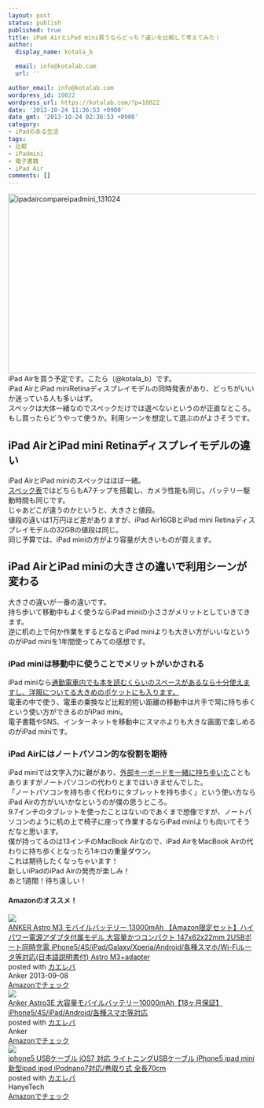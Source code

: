 ```yaml
---
layout: post
status: publish
published: true
title: iPad AirとiPad mini買うならどっち？違いを比較して考えてみた！
author:
  display_name: kotala_b

  email: info@kotalab.com
  url: ''

author_email: info@kotalab.com
wordpress_id: 10022
wordpress_url: https://kotalab.com/?p=10022
date: '2013-10-24 11:36:53 +0900'
date_gmt: '2013-10-24 02:36:53 +0900'
category:
- iPadのある生活
tags:
- 比較
- iPadmini
- 電子書籍
- iPad Air
comments: []
---
```

<p><img src="https://kotalab.com/wp-content/uploads/ipadaircompareipadmini_131024-546x365.png" alt="ipadaircompareipadmini_131024" width="546" height="365" class="alignnone size-large wp-image-10027" /><br />
iPad Airを買う予定です。こたら（@kotala_b）です。<br />
iPad AirとiPad miniRetinaディスプレイモデルの同時発表があり、どっちがいいか迷っている人も多いはず。<br />
スペックは大体一緒なのでスペックだけでは選べないというのが正直なところ。<br />
もし買ったらどうやって使うか。利用シーンを想定して選ぶのがよさそうです。<br />
<!--more--></p>
<h2>iPad AirとiPad mini Retinaディスプレイモデルの違い</h2>
<p>iPad AirとiPad miniのスペックはほぼ一緒。<br />
<a href="http://www.apple.com/jp/ipad/compare/" target="_blank">スペック表</a>ではどちらもA7チップを搭載し、カメラ性能も同じ。バッテリー駆動時間も同じです。<br />
じゃあどこが違うのかというと、大きさと値段。<br />
値段の違いは1万円ほど差がありますが、iPad Air16GBとiPad mini Retinaディスプレイモデルの32GBの値段は同じ。<br />
同じ予算では、iPad miniの方がより容量が大きいものが買えます。</p>
<h2>iPad AirとiPad miniの大きさの違いで利用シーンが変わる</h2>
<p>大きさの違いが一番の違いです。<br />
持ち歩いて移動中もよく使うならiPad miniの小ささがメリットとしていきてきます。<br />
逆に机の上で何か作業をするとなるとiPad miniよりも大きい方がいいなというのがiPad miniを1年間使ってみての感想です。</p>
<h3>iPad miniは移動中に使うことでメリットがいかされる</h3>
<p>iPad miniなら<a href="https://kotalab.com/ipadmini-train" title="iPadminiを通勤途中に使ってみた！実際に使ってみないとわからなかったこと！" target="_blank">通勤電車内でも本を読むくらいのスペースがあるなら十分使えますし、洋服についてる大きめのポケットにも入ります。</a><br />
電車の中で使う、電車の乗換など比較的短い距離の移動中は片手で常に持ち歩くという使い方ができるのがiPad mini。<br />
電子書籍やSNS、インターネットを移動中にスマホよりも大きな画面で楽しめるのがiPad miniです。</p>
<h3>iPad Airにはノートパソコン的な役割を期待</h3>
<p>iPad miniでは文字入力に難があり、<a href="https://kotalab.com/ipad-mini-keybord-bt" title="iPadmini用のBluetoothキーボードを購入！" target="_blank">外部キーボードを一緒に持ち歩いた</a>こともありますがノートパソコンの代わりとまではいきませんでした。<br />
「ノートパソコンを持ち歩く代わりにタブレットを持ち歩く」という使い方ならiPad Airの方がいいかなというのが僕の思うところ。<br />
9.7インチのタブレットを使ったことはないのであくまで想像ですが、ノートパソコンのように机の上で椅子に座って作業するならiPad miniよりも向いてそうだなと思います。<br />
僕が持ってるのは13インチのMacBook Airなので、iPad AirをMacBook Airの代わりに持ち歩くとなったら1キロの重量ダウン。<br />
これは期待したくなっちゃいます！<br />
新しいiPadのiPad Airの発売が楽しみ！<br />
あと1週間！待ち遠しい！</p>
<h4 class="aam">Amazonのオススメ！</h4>
<div class="kaerebalink-box">
<div class="kaerebalink-image"><a href="http://www.amazon.co.jp/exec/obidos/ASIN/B00DQ7590A/same-22/ref=nosim/" rel="nofollow" target="_blank"><img src="http://ecx.images-amazon.com/images/I/31WYFpQFvIL._SL160_.jpg" style="border: none;" /></a></div>
<div class="kaerebalink-info">
<div class="kaerebalink-name"><a href="http://www.amazon.co.jp/exec/obidos/ASIN/B00DQ7590A/same-22/ref=nosim/" rel="nofollow" target="_blank">ANKER Astro M3 モバイルバッテリー 13000mAh 【Amazon限定セット】ハイパワー電源アダプタ付属モデル 大容量かつコンパクト 147x62x22mm 2USBポート同時充電 iPhone5/4S/iPad/Galaxy/Xperia/Android/各種スマホ/Wi-Fiルータ等対応(日本語説明書付) Astro M3+adapter</a>
<div class="kaerebalink-powered-date">posted with <a href="http://kaereba.com" rel="nofollow" target="_blank">カエレバ</a></div>
</div>
<div class="kaerebalink-detail"> Anker 2013-09-08    </div>
<div class="kaerebalink-link1">
<div class="shoplinkamazon"><a href="http://www.amazon.co.jp/gp/search?keywords=x62x22mm%20iPhone5%2F4S%2FiPad%2FGalaxy%2FXperia%2FAndroid&__mk_ja_JP=%83J%83%5E%83J%83i&tag=same-22" rel="nofollow" target="_blank" title="アマゾン" >Amazonでチェック</a></div>
</div>
</div>
<div class="booklink-footer"></div>
</div>
<div class="kaerebalink-box">
<div class="kaerebalink-image"><a href="http://www.amazon.co.jp/exec/obidos/ASIN/B007RAC7BQ/same-22/ref=nosim/" rel="nofollow" target="_blank"><img src="http://ecx.images-amazon.com/images/I/31fa5jspjEL._SL160_.jpg" style="border: none;" /></a></div>
<div class="kaerebalink-info">
<div class="kaerebalink-name"><a href="http://www.amazon.co.jp/exec/obidos/ASIN/B007RAC7BQ/same-22/ref=nosim/" rel="nofollow" target="_blank">Anker Astro3E 大容量モバイルバッテリー10000mAh【18ヶ月保証】iPhone5/4S/iPad/Android/各種スマホ等対応</a>
<div class="kaerebalink-powered-date">posted with <a href="http://kaereba.com" rel="nofollow" target="_blank">カエレバ</a></div>
</div>
<div class="kaerebalink-detail"> Anker     </div>
<div class="kaerebalink-link1">
<div class="shoplinkamazon"><a href="http://www.amazon.co.jp/gp/search?keywords=Astro3E%20iPhone5%2F4S%2FiPad%2FAndroid&__mk_ja_JP=%83J%83%5E%83J%83i&tag=same-22" rel="nofollow" target="_blank" title="アマゾン" >Amazonでチェック</a></div>
</div>
</div>
<div class="booklink-footer"></div>
</div>
<div class="kaerebalink-box">
<div class="kaerebalink-image"><a href="http://www.amazon.co.jp/exec/obidos/ASIN/B00DE4TFRI/same-22/ref=nosim/" rel="nofollow" target="_blank"><img src="http://ecx.images-amazon.com/images/I/51U75iKot8L._SL160_.jpg" style="border: none;" /></a></div>
<div class="kaerebalink-info">
<div class="kaerebalink-name"><a href="http://www.amazon.co.jp/exec/obidos/ASIN/B00DE4TFRI/same-22/ref=nosim/" rel="nofollow" target="_blank">iphone5 USBケーブル iOS7 対応 ライトニングUSBケーブル iPhone5 ipad mini 新型ipad ipod iPodnano7対応/巻取り式 全長70cm</a>
<div class="kaerebalink-powered-date">posted with <a href="http://kaereba.com" rel="nofollow" target="_blank">カエレバ</a></div>
</div>
<div class="kaerebalink-detail"> HanyeTech     </div>
<div class="kaerebalink-link1">
<div class="shoplinkamazon"><a href="http://www.amazon.co.jp/gp/search?keywords=iPhone5%20ipad%20mini%20%90V%8C%5Eipad%20ipod%20iPodnano7%91%CE%89%9E&__mk_ja_JP=%83J%83%5E%83J%83i&tag=same-22" rel="nofollow" target="_blank" title="アマゾン" >Amazonでチェック</a></div>
</div>
</div>
<div class="booklink-footer"></div>
</div>

